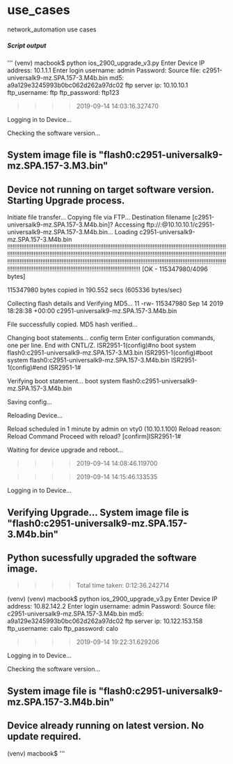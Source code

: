 # use_cases
network_automation use cases


##### Script output
'''
(venv) macbook$ python ios_2900_upgrade_v3.py
Enter Device IP address: 10.1.1.1
Enter login username: admin
Password:
Source file: c2951-universalk9-mz.SPA.157-3.M4b.bin
md5: a9a129e3245993b0bc062d262a97dc02
ftp server ip: 10.10.10.1
ftp_username: ftp
ftp_password: ftp123
>>>> 2019-09-14 14:03:16.327470

Logging in to Device...


Checking the software version...

System image file is "flash0:c2951-universalk9-mz.SPA.157-3.M3.bin"
--------------------------------------------------------------------------------
Device not running on target software version. Starting Upgrade process.
--------------------------------------------------------------------------------

Initiate file transfer...
Copying file via FTP...
Destination filename [c2951-universalk9-mz.SPA.157-3.M4b.bin]? Accessing ftp://*:*@10.10.10.1/c2951-universalk9-mz.SPA.157-3.M4b.bin...
Loading c2951-universalk9-mz.SPA.157-3.M4b.bin !!!!!!!!!!!!!!!!!!!!!!!!!!!!!!!!!!!!!!!!!!!!!!!!!!!!!!!!!!!!!!!!!!!!!!!!!!!!!!!!!!!!!!!!!!!!!!!!!!!!!!!!!!!!!!!!!!!!!!!!!!!!!!!!!!!!!!!!!!!!!!!!!!!!!!!!!!!!!!!!!!!!!!!!!!!!!!!!!!!!!!!!!!!!!!!!!!!!!!!!!!!!!!!!!!!!!!!!!!!!!!!!!!!!!!!!!!!!!!!!!!!!!!!!!!!!!!!!!!!!!!!!!!!!!!!!!!!!!!!!!!!!!!!!!!!!!!!!!!!!!!!!!!!!!!!!!!!!!!!!!!!!!!!!!!!!!!!!!!!!!!!!!!!!!!!!!!!!!!!!!!!!!!!!!!!!!!!!!!!!!!!!!!!!!!!!!!!!!!!!!!!!!!!!!!!!!!!!!!!!!!!!!!!!!!!!!!!!!!!!!!!!!!!!!!!
[OK - 115347980/4096 bytes]

115347980 bytes copied in 190.552 secs (605336 bytes/sec)


Collecting flash details and Verifying MD5...
   11  -rw-   115347980  Sep 14 2019 18:28:38 +00:00  c2951-universalk9-mz.SPA.157-3.M4b.bin

File successfully copied. MD5 hash verified...

Changing boot statements...
config term
Enter configuration commands, one per line.  End with CNTL/Z.
ISR2951-1(config)#no boot system flash0:c2951-universalk9-mz.SPA.157-3.M3.bin
ISR2951-1(config)#boot system flash0:c2951-universalk9-mz.SPA.157-3.M4b.bin
ISR2951-1(config)#end
ISR2951-1#

Verifying boot statement...
boot system flash0:c2951-universalk9-mz.SPA.157-3.M4b.bin

Saving config...

Reloading Device...

Reload scheduled in 1 minute by admin on vty0 (10.10.1.100)
Reload reason: Reload Command
Proceed with reload? [confirm]ISR2951-1#

Waiting for device upgrade and reboot...


>>>> 2019-09-14 14:08:46.119700

>>>> 2019-09-14 14:15:46.133535

Logging in to Device...


Verifying Upgrade...
System image file is "flash0:c2951-universalk9-mz.SPA.157-3.M4b.bin"
--------------------------------------------------------------------------------
Python sucessfully upgraded the software image.
--------------------------------------------------------------------------------

>>>> Total time taken: 0:12:36.242714


(venv) (venv) macbook$ python ios_2900_upgrade_v3.py
Enter Device IP address: 10.82.142.2
Enter login username: admin
Password:
Source file: c2951-universalk9-mz.SPA.157-3.M4b.bin
md5: a9a129e3245993b0bc062d262a97dc02
ftp server ip: 10.122.153.158
ftp_username: calo
ftp_password: calo
>>>> 2019-09-14 19:22:31.629206

Logging in to Device...


Checking the software version...

System image file is "flash0:c2951-universalk9-mz.SPA.157-3.M4b.bin"
--------------------------------------------------------------------------------
Device already running on latest version. No update required.
--------------------------------------------------------------------------------
(venv) macbook$
'''
